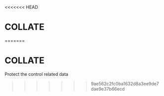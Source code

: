<<<<<<< HEAD
# COLLATE
=======
# COLLATE
Protect the control related data
>>>>>>> 9ae562c2fc0ba1632d8a3ee9de7dae9e37b66ecd
